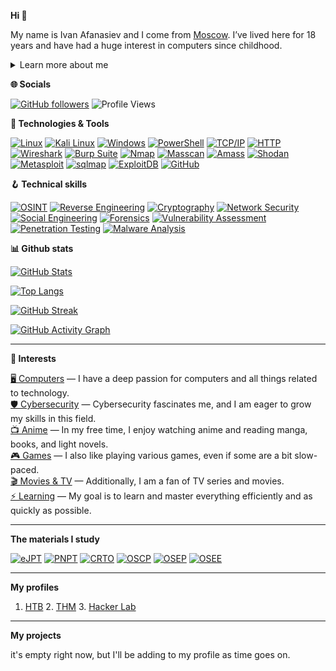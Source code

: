 **Hi 👋**

My name is Ivan Afanasiev and I come from [Moscow](https://en.wikipedia.org/wiki/Moscow). I’ve lived here for 18 years and have had a huge interest in computers since childhood.

<details>
<summary>Learn more about me</summary>
 My Journey into Pentesting

I'm 18 and just starting out, but my passion for pentesting is already burning bright. Currently, I'm studying tools and technical skills. It all began when I stumbled across a YouTube video about ethical hacking—watching someone uncover vulnerabilities in systems was like solving a puzzle, and I was hooked. The idea of protecting systems by thinking like an attacker fascinated me.

I spend hours each day diving into the world of cybersecurity. I watch tutorials on platforms like TryHackMe and Hack The Box, following along with capture-the-flag challenges to learn how networks and systems work. I’ve been experimenting with Kali Linux, trying tools like Nmap and Metasploit, even though I’m still figuring out the basics. Online courses and YouTube playlists about web security, SQL injection, and password cracking are my go-to resources.

I don’t know much yet, but I’m driven by curiosity. I practice in virtual labs, read blogs on Medium, and take notes. My goal is to master the fundamentals, earn certifications like eJPT, and one day become a skilled ethical hacker. Every small success—like cracking my first practice VM—fuels my motivation to keep learning.
</details>

**🌐 Socials**

[![GitHub followers](https://img.shields.io/github/followers/Doubtheking?label=Followers&style=social)](https://github.com/Doubtheking)
![Profile Views](https://visitor-badge.laobi.icu/badge?page_id=DoubthekingК.Doubtheking)

**🔧 Technologies & Tools**

[![Linux](https://img.shields.io/badge/Linux-FCC624?style=for-the-badge&logo=linux&logoColor=black)](https://www.linux.org/) 
[![Kali Linux](https://img.shields.io/badge/Kali_Linux-557C94?style=for-the-badge&logo=kali-linux&logoColor=white)](https://www.kali.org/) 
[![Windows](https://img.shields.io/badge/Windows-0078D6?style=for-the-badge&logo=windows&logoColor=white)](https://www.microsoft.com/windows) 
[![PowerShell](https://img.shields.io/badge/PowerShell-012456?style=for-the-badge&logo=powershell&logoColor=white)](https://docs.microsoft.com/powershell/) 
[![TCP/IP](https://img.shields.io/badge/TCP--IP-6DB33F?style=for-the-badge&logo=internet-explorer&logoColor=white)](https://en.wikipedia.org/wiki/Internet_Protocol) 
[![HTTP](https://img.shields.io/badge/HTTP-E34F26?style=for-the-badge&logo=http&logoColor=white)](https://en.wikipedia.org/wiki/Hypertext_Transfer_Protocol) 
[![Wireshark](https://img.shields.io/badge/Wireshark-009999?style=for-the-badge&logo=wireshark&logoColor=white)](https://www.wireshark.org/) 
[![Burp Suite](https://img.shields.io/badge/Burp_Suite-FF5722?style=for-the-badge&logo=burpsuite&logoColor=white)](https://portswigger.net/burp) 
[![Nmap](https://img.shields.io/badge/Nmap-9C60A8?style=for-the-badge&logo=nmap&logoColor=white)](https://nmap.org/) 
[![Masscan](https://img.shields.io/badge/Masscan-222222?style=for-the-badge&logo=generic&logoColor=white)](https://github.com/robertdavidgraham/masscan) 
[![Amass](https://img.shields.io/badge/Amass-1F2937?style=for-the-badge&logo=generic&logoColor=white)](https://github.com/OWASP/Amass) 
[![Shodan](https://img.shields.io/badge/Shodan-1476FB?style=for-the-badge&logo=shodan&logoColor=white)](https://www.shodan.io/) 
[![Metasploit](https://img.shields.io/badge/Metasploit-4A154B?style=for-the-badge&logo=metasploit&logoColor=white)](https://www.metasploit.com/) 
[![sqlmap](https://img.shields.io/badge/sqlmap-DB383C?style=for-the-badge&logo=sql&logoColor=white)](https://sqlmap.org/) 
[![ExploitDB](https://img.shields.io/badge/ExploitDB-007ACC?style=for-the-badge&logo=generic&logoColor=white)](https://www.exploit-db.com/) 
[![GitHub](https://img.shields.io/badge/GitHub-181717?style=for-the-badge&logo=github&logoColor=white)](https://github.com/Doubtheking)

**🪝 Technical skills**

[![OSINT](https://img.shields.io/badge/OSINT-0052CC?style=for-the-badge&logo=searchengin&logoColor=white)](https://en.wikipedia.org/wiki/Open-source_intelligence) 
[![Reverse Engineering](https://img.shields.io/badge/Reverse_Engineering-FF6F61?style=for-the-badge&logo=ida&logoColor=white)](https://en.wikipedia.org/wiki/Reverse_engineering) 
[![Cryptography](https://img.shields.io/badge/Cryptography-008080?style=for-the-badge&logo=lock&logoColor=white)](https://en.wikipedia.org/wiki/Cryptography) 
[![Network Security](https://img.shields.io/badge/Network_Security-4CAF50?style=for-the-badge&logo=cisco&logoColor=white)](https://en.wikipedia.org/wiki/Network_security) 
[![Social Engineering](https://img.shields.io/badge/Social_Engineering-F44336?style=for-the-badge&logo=users&logoColor=white)](https://en.wikipedia.org/wiki/Social_engineering_(security)) 
[![Forensics](https://img.shields.io/badge/Forensics-673AB7?style=for-the-badge&logo=magento&logoColor=white)](https://en.wikipedia.org/wiki/Digital_forensics) 
[![Vulnerability Assessment](https://img.shields.io/badge/Vulnerability_Assessment-FF9800?style=for-the-badge&logo=security&logoColor=white)](https://en.wikipedia.org/wiki/Vulnerability_assessment) 
[![Penetration Testing](https://img.shields.io/badge/Penetration_Testing-3F51B5?style=for-the-badge&logo=penetration_testing&logoColor=white)](https://en.wikipedia.org/wiki/Penetration_test) 
[![Malware Analysis](https://img.shields.io/badge/Malware_Analysis-9C27B0?style=for-the-badge&logo=windowsdefender&logoColor=white)](https://en.wikipedia.org/wiki/Malware_analysis)

**📊 Github stats**

<!-- Основная статистика GitHub -->
[![GitHub Stats](https://github-readme-stats.vercel.app/api?username=Doubtheking&show_icons=true&count_private=true&theme=radical&hide=issues)](https://github.com/Doubtheking)

<!-- Топ языков -->
[![Top Langs](https://github-readme-stats.vercel.app/api/top-langs/?username=Doubtheking&layout=compact&theme=radical)](https://github.com/Doubtheking)

<!-- Полоса активности -->
[![GitHub Streak](https://github-readme-streak-stats.herokuapp.com/?user=Doubtheking&theme=radical)](https://github.com/Doubtheking)

<!-- Статистика PR, проектов и др. -->
[![GitHub Activity Graph](https://activity-graph.herokuapp.com/graph?username=Doubtheking&theme=radical)](https://github.com/Doubtheking)

---

**🧡 Interests**

[🖥️ Computers](https://en.wikipedia.org/wiki/Computer) — I have a deep passion for computers and all things related to technology.  
[🛡️ Cybersecurity](https://en.wikipedia.org/wiki/Cybersecurity) — Cybersecurity fascinates me, and I am eager to grow my skills in this field.  
[📺 Anime](https://en.wikipedia.org/wiki/Anime) — In my free time, I enjoy watching anime and reading manga, books, and light novels.  
[🎮 Games](https://en.wikipedia.org/wiki/Video_game) — I also like playing various games, even if some are a bit slow-paced.  
[🎬 Movies & TV](https://en.wikipedia.org/wiki/Film) — Additionally, I am a fan of TV series and movies.  
[⚡ Learning](https://en.wikipedia.org/wiki/Learning) — My goal is to learn and master everything efficiently and as quickly as possible.

---
**The materials I study**

[![eJPT](https://img.shields.io/badge/eJPT-eLearnSecurity-0078D7?style=for-the-badge&logo=elearning&logoColor=white)](https://elearnsecurity.com/product/ejpt) 
[![PNPT](https://img.shields.io/badge/PNPT-Practical%20Pentest%20Labs-0052CC?style=for-the-badge&logo=penetration-testing&logoColor=white)](https://www.practicalpentestlabs.com/pnpt) 
[![CRTO](https://img.shields.io/badge/CRTO-Red%20Team%20Training-D14836?style=for-the-badge&logo=redhat&logoColor=white)](https://redteamtraining.de/red-team-operations-crto) 
[![OSCP](https://img.shields.io/badge/OSCP-Offensive%20Security-FF5722?style=for-the-badge&logo=offensive-security&logoColor=white)](https://www.offensive-security.com/pwk-oscp) 
[![OSEP](https://img.shields.io/badge/OSEP-Offensive%20Security-4A154B?style=for-the-badge&logo=offensive-security&logoColor=white)](https://www.offensive-security.com/osep) 
[![OSEE](https://img.shields.io/badge/OSEE-Offensive%20Security-9C27B0?style=for-the-badge&logo=offensive-security&logoColor=white)](https://www.offensive-security.com/osee)

---
**My profiles**
1. [HTB](https://app.hackthebox.com/users/2427112)   2. [THM](https://tryhackme.com/p/Doubthek1ng)   3. [Hacker Lab](https://hackerlab.pro/users/Doubthek1ng)

---
**My projects**

it's empty right now, but I'll be adding to my profile as time goes on.
